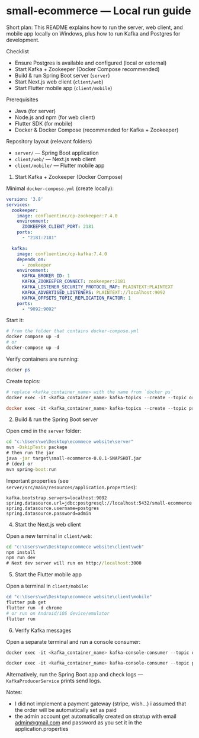 # small-ecommerce — Local run guide

Short plan: This README explains how to run the server, web client, and mobile app locally on Windows, plus how to run Kafka and Postgres for development.

Checklist
- Ensure Postgres is available and configured (local or external)
- Start Kafka + Zookeeper (Docker Compose recommended)
- Build & run Spring Boot server (`server`)
- Start Next.js web client (`client/web`)
- Start Flutter mobile app (`client/mobile`)

Prerequisites
- Java (for server)
- Node.js and npm (for web client)
- Flutter SDK (for mobile)
- Docker & Docker Compose (recommended for Kafka + Zookeeper)

Repository layout (relevant folders)
- `server/` — Spring Boot application 
- `client/web/` — Next.js web client
- `client/mobile/` — Flutter mobile app

1) Start Kafka + Zookeeper (Docker Compose)

Minimal `docker-compose.yml` (create locally):

```yaml
version: '3.8'
services:
  zookeeper:
    image: confluentinc/cp-zookeeper:7.4.0
    environment:
      ZOOKEEPER_CLIENT_PORT: 2181
    ports:
      - "2181:2181"

  kafka:
    image: confluentinc/cp-kafka:7.4.0
    depends_on:
      - zookeeper
    environment:
      KAFKA_BROKER_ID: 1
      KAFKA_ZOOKEEPER_CONNECT: zookeeper:2181
      KAFKA_LISTENER_SECURITY_PROTOCOL_MAP: PLAINTEXT:PLAINTEXT
      KAFKA_ADVERTISED_LISTENERS: PLAINTEXT://localhost:9092
      KAFKA_OFFSETS_TOPIC_REPLICATION_FACTOR: 1
    ports:
      - "9092:9092"
```

Start it:

```powershell
# from the folder that contains docker-compose.yml
docker compose up -d
# or
docker-compose up -d
```

Verify containers are running:

```powershell
docker ps
```

Create topics:

```powershell
# replace <kafka_container_name> with the name from `docker ps`
docker exec -it <kafka_container_name> kafka-topics --create --topic orders.created --bootstrap-server localhost:9092 --partitions 1 --replication-factor 1

docker exec -it <kafka_container_name> kafka-topics --create --topic products.low-stock --bootstrap-server localhost:9092 --partitions 1 --replication-factor 1
```

2) Build & run the Spring Boot server

Open cmd in the `server` folder:

```cmd
cd "c:\Users\we\Desktop\ecommece website\server"
mvn -DskipTests package
# then run the jar
java -jar target\small-ecommerce-0.0.1-SNAPSHOT.jar
# (dev) or
mvn spring-boot:run
```

Important properties (see `server/src/main/resources/application.properties`):

```
kafka.bootstrap.servers=localhost:9092
spring.datasource.url=jdbc:postgresql://localhost:5432/small-ecommerce
spring.datasource.username=postgres
spring.datasource.password=admin
```

4) Start the Next.js web client

Open a new terminal in `client/web`:

```cmd
cd "c:\Users\we\Desktop\ecommece website\client\web"
npm install
npm run dev
# Next dev server will run on http://localhost:3000
```

5) Start the Flutter mobile app

Open a terminal in `client/mobile`:

```powershell
cd "c:\Users\we\Desktop\ecommece website\client\mobile"
flutter pub get
flutter run -d chrome
# or run on Android/iOS device/emulator
flutter run
```

6) Verify Kafka messages

Open a separate terminal and run a console consumer:

```powershell
docker exec -it <kafka_container_name> kafka-console-consumer --topic orders.created --bootstrap-server localhost:9092 --from-beginning

docker exec -it <kafka_container_name> kafka-console-consumer --topic products.low-stock --bootstrap-server localhost:9092 --from-beginning
```

Alternatively, run the Spring Boot app and check logs — `KafkaProducerService` prints send logs.

Notes: 
- I did not implement a payment gateway (stripe, wish...) i assumed that the order will be automatically set as paid
- the admin account get automatically created on stratup with email admin@gmail.com and password as you set it in the application.properties
